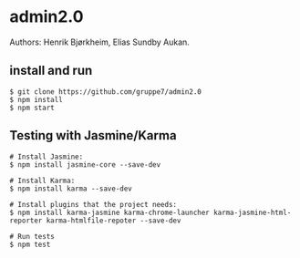 # admin2.0
Authors: Henrik Bjørkheim, Elias Sundby Aukan.

## install and run
```
$ git clone https://github.com/gruppe7/admin2.0
$ npm install
$ npm start
```

## Testing with Jasmine/Karma

```
# Install Jasmine:
$ npm install jasmine-core --save-dev

# Install Karma:
$ npm install karma --save-dev

# Install plugins that the project needs:
$ npm install karma-jasmine karma-chrome-launcher karma-jasmine-html-reporter karma-htmlfile-repoter --save-dev

# Run tests
$ npm test
```
